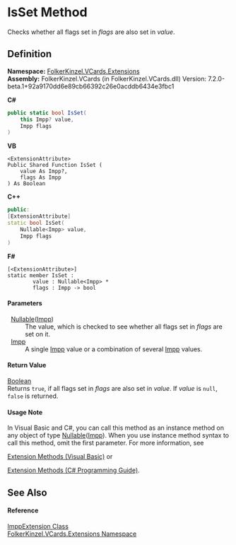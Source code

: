 # IsSet Method


Checks whether all flags set in *flags* are also set in *value*.



## Definition
**Namespace:** <a href="ea6bb853-85f2-e58b-0429-68b3fa762c9a.md">FolkerKinzel.VCards.Extensions</a>  
**Assembly:** FolkerKinzel.VCards (in FolkerKinzel.VCards.dll) Version: 7.2.0-beta.1+92a9170dd6e89cb66392c26e0acddb6434e3fbc1

**C#**
``` C#
public static bool IsSet(
	this Impp? value,
	Impp flags
)
```
**VB**
``` VB
<ExtensionAttribute>
Public Shared Function IsSet ( 
	value As Impp?,
	flags As Impp
) As Boolean
```
**C++**
``` C++
public:
[ExtensionAttribute]
static bool IsSet(
	Nullable<Impp> value, 
	Impp flags
)
```
**F#**
``` F#
[<ExtensionAttribute>]
static member IsSet : 
        value : Nullable<Impp> * 
        flags : Impp -> bool 
```



#### Parameters
<dl><dt>  <a href="https://learn.microsoft.com/dotnet/api/system.nullable-1" target="_blank" rel="noopener noreferrer">Nullable</a>(<a href="dc46f7f9-c1cf-0dc8-d99f-cd0f346bd6fe.md">Impp</a>)</dt><dd>The value, which is checked to see whether all flags set in <em>flags</em> are set on it.</dd><dt>  <a href="dc46f7f9-c1cf-0dc8-d99f-cd0f346bd6fe.md">Impp</a></dt><dd>A single <a href="dc46f7f9-c1cf-0dc8-d99f-cd0f346bd6fe.md">Impp</a> value or a combination of several <a href="dc46f7f9-c1cf-0dc8-d99f-cd0f346bd6fe.md">Impp</a> values.</dd></dl>

#### Return Value
<a href="https://learn.microsoft.com/dotnet/api/system.boolean" target="_blank" rel="noopener noreferrer">Boolean</a>  
Returns `true`, if all flags set in *flags* are also set in *value*. If *value* is `null`, `false` is returned.

#### Usage Note
In Visual Basic and C#, you can call this method as an instance method on any object of type <a href="https://learn.microsoft.com/dotnet/api/system.nullable-1" target="_blank" rel="noopener noreferrer">Nullable</a>(<a href="dc46f7f9-c1cf-0dc8-d99f-cd0f346bd6fe.md">Impp</a>). When you use instance method syntax to call this method, omit the first parameter. For more information, see <a href="https://docs.microsoft.com/dotnet/visual-basic/programming-guide/language-features/procedures/extension-methods" target="_blank" rel="noopener noreferrer">

Extension Methods (Visual Basic)</a> or <a href="https://docs.microsoft.com/dotnet/csharp/programming-guide/classes-and-structs/extension-methods" target="_blank" rel="noopener noreferrer">

Extension Methods (C# Programming Guide)</a>.

## See Also


#### Reference
<a href="789b9392-a79a-320d-20d6-214d8e2a1076.md">ImppExtension Class</a>  
<a href="ea6bb853-85f2-e58b-0429-68b3fa762c9a.md">FolkerKinzel.VCards.Extensions Namespace</a>  
